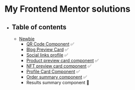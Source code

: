 # My Frontend Mentor solutions

- ## Table of contents
  - [Newbie](./newbie)
    - [QR Code Component](./newbie/qr-code-component) ✅
    - [Blog Preview Card](./newbie/blog-preview-card/) ✅
    - [Social links profile](./newbie/social-links-profile/) ✅
    - [Product preview card component](./newbie/product-preview-card-component/) ✅
    - [NFT preview card component](./newbie/nft-preview-card-component/) ✅
    - [Profile Card Component](./newbie/profile-card-component/) ✅
    - [Order summary component](./newbie/order-summary-component/) ✅
    -  Results summary component 🚧
